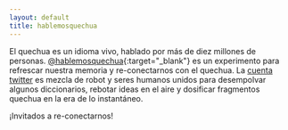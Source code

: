 ```yaml
---
layout: default
title: hablemosquechua
---
```



El quechua es un idioma vivo, hablado por más de diez millones de personas. [@hablemosquechua](https://twitter.com/hablemosquechua){:target="_blank"} es un experimento para refrescar nuestra memoria y re-conectarnos con el quechua. La [cuenta twitter](https://twitter.com/hablemosquechua) es mezcla de robot y seres humanos unidos para desempolvar algunos diccionarios, rebotar ideas en el aire y dosificar fragmentos quechua en la era de lo instantáneo.

¡Invitados a re-conectarnos!
